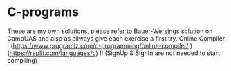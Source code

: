 # C-programs
These are my own solutions, please refer to Bauer-Wersings solution on CampUAS and also as allways give each exercise a first try.
Online Compiler : (https://www.programiz.com/c-programming/online-compiler/ )                
(https://replit.com/languages/c) !! (SignUp & SignIn are not needed to start compiling)
